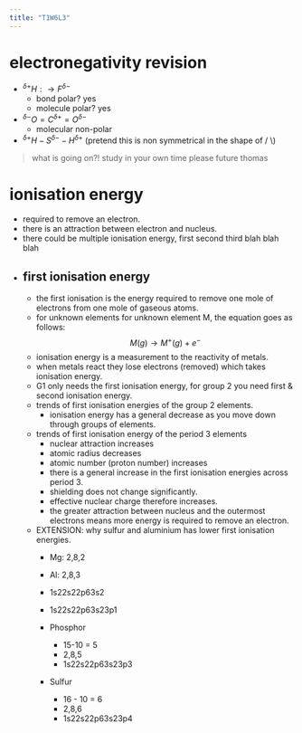 ```yaml
---
title: "T1W6L3"
---
```


# electronegativity revision
- $^{\delta+}H:\to F^{\delta-}$
	- bond polar? yes
	- molecule polar? yes
- $^{\delta-}O = C^{\delta+} = O^{\delta-}$
	- molecular non-polar
- $^{\delta+}H - S^{\delta-} - H^{\delta+}$ (pretend this is non symmetrical in the shape of / \\)
> what is going on?! study in your own time please future thomas
# ionisation energy
- required to remove an electron.
- there is an attraction between electron and nucleus.
- there could be multiple ionisation energy, first second third blah blah blah
- ## first ionisation energy
	- the first ionisation is the energy required to remove one mole of electrons from one mole of gaseous atoms. 
	- for unknown elements for unknown element M, the equation goes as follows: $$M(g)\to M^+(g)+e^-$$
	- ionisation energy is a measurement to the reactivity of metals.
	- when metals react they lose electrons (removed) which takes ionisation energy.
	- G1 only needs the first ionisation energy, for group 2 you need first & second ionisation energy.
	- trends of first ionisation energies of the group 2 elements.
		- ionisation energy has a general decrease as you move down through groups of elements.
	- trends of first ionisation energy of the period 3 elements
		- nuclear attraction increases
		- atomic radius decreases
		- atomic number (proton number) increases
		- there is a general increase in the first ionisation energies across period 3.
		- shielding does not change significantly.
		- effective nuclear charge therefore increases.
		- the greater attraction between nucleus and the outermost electrons means more energy is required to remove an electron.
	- EXTENSION: why sulfur and aluminium has lower first ionisation energies.
		- Mg: 2,8,2
		- Al: 2,8,3
		- 1s22s22p63s2
		- 1s22s22p63s23p1

		- Phosphor
			- 15-10 = 5
			- 2,8,5
			- 1s22s22p63s23p3
		- Sulfur
			- 16 - 10 = 6
			- 2,8,6
			- 1s22s22p63s23p4